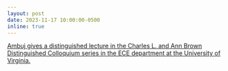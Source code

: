 ```yaml
---
layout: post
date: 2023-11-17 10:00:00-0500
inline: true
---
```


<a href="https://engineering.virginia.edu/events/charles-l-and-ann-brown-distinguished-colloquium-series">Ambuj gives a distinguished lecture in the Charles L. and Ann Brown Distinguished Colloquium series in the ECE department at the University of Virginia.</a>
